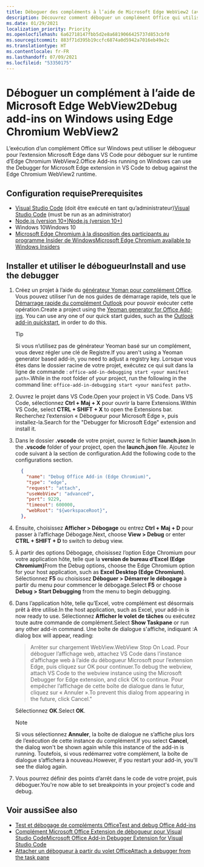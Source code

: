 ```yaml
---
title: Déboguer des compléments à l’aide de Microsoft Edge WebView2 (avec Chromium)
description: Découvrez comment déboguer un complément Office qui utilise Microsoft Edge WebView2 (avec Chromium) à l’aide du débogueur pour l’extension Microsoft Edge dans VS Code.
ms.date: 01/29/2021
localization_priority: Priority
ms.openlocfilehash: 6a62718147fbb5d2e8a6819066425737d853cbf0
ms.sourcegitcommit: 883f71d395b19ccfc6874a0d5942a7016eb49e2c
ms.translationtype: HT
ms.contentlocale: fr-FR
ms.lasthandoff: 07/09/2021
ms.locfileid: "53350175"
---
```

# <a name="debug-add-ins-on-windows-using-edge-chromium-webview2"></a><span data-ttu-id="0ab5e-103">Déboguer un complément à l’aide de Microsoft Edge WebView2</span><span class="sxs-lookup"><span data-stu-id="0ab5e-103">Debug add-ins on Windows using Edge Chromium WebView2</span></span>

<span data-ttu-id="0ab5e-104">L’exécution d’un complément Office sur Windows peut utiliser le débogueur pour l’extension Microsoft Edge dans VS Code pour déboguer sur le runtime d’Edge Chromium WebView2.</span><span class="sxs-lookup"><span data-stu-id="0ab5e-104">Office Add-ins running on Windows can use the Debugger for Microsoft Edge extension in VS Code to debug against the Edge Chromium WebView2 runtime.</span></span>

## <a name="prerequisites"></a><span data-ttu-id="0ab5e-105">Configuration requise</span><span class="sxs-lookup"><span data-stu-id="0ab5e-105">Prerequisites</span></span>

- <span data-ttu-id="0ab5e-106">[Visual Studio Code](https://code.visualstudio.com/) (doit être exécuté en tant qu’administrateur)</span><span class="sxs-lookup"><span data-stu-id="0ab5e-106">[Visual Studio Code](https://code.visualstudio.com/) (must be run as an administrator)</span></span>
- [<span data-ttu-id="0ab5e-107">Node.js (version 10+)</span><span class="sxs-lookup"><span data-stu-id="0ab5e-107">Node.js (version 10+)</span></span>](https://nodejs.org/)
- <span data-ttu-id="0ab5e-108">Windows 10</span><span class="sxs-lookup"><span data-stu-id="0ab5e-108">Windows 10</span></span>
- [<span data-ttu-id="0ab5e-109">Microsoft Edge Chromium à la disposition des participants au programme Insider de Windows</span><span class="sxs-lookup"><span data-stu-id="0ab5e-109">Microsoft Edge Chromium available to Windows Insiders</span></span>](https://www.microsoftedgeinsider.com/)

## <a name="install-and-use-the-debugger"></a><span data-ttu-id="0ab5e-110">Installer et utiliser le débogueur</span><span class="sxs-lookup"><span data-stu-id="0ab5e-110">Install and use the debugger</span></span>

1. <span data-ttu-id="0ab5e-111">Créez un projet à l’aide du [générateur Yoman pour complément Office](https://github.com/OfficeDev/generator-office). Vous pouvez utiliser l’un de nos guides de démarrage rapide, tels que le [Démarrage rapide du complément Outlook](../quickstarts/outlook-quickstart.md) pour pouvoir exécuter cette opération.</span><span class="sxs-lookup"><span data-stu-id="0ab5e-111">Create a project using the [Yeoman generator for Office Add-ins](https://github.com/OfficeDev/generator-office). You can use any one of our quick start guides, such as the [Outlook add-in quickstart](../quickstarts/outlook-quickstart.md), in order to do this.</span></span>

    > [!TIP]
    > <span data-ttu-id="0ab5e-112">Si vous n’utilisez pas de générateur Yeoman basé sur un complément, vous devez régler une clé de Registre.</span><span class="sxs-lookup"><span data-stu-id="0ab5e-112">If you aren't using a Yeoman generator based add-in, you need to adjust a registry key.</span></span> <span data-ttu-id="0ab5e-113">Lorsque vous êtes dans le dossier racine de votre projet, exécutez ce qui suit dans la ligne de commande : `office-add-in-debugging start <your manifest path>`.</span><span class="sxs-lookup"><span data-stu-id="0ab5e-113">While in the root folder of your project, run the following in the command line: `office-add-in-debugging start <your manifest path>`.</span></span>

1. <span data-ttu-id="0ab5e-114">Ouvrez le projet dans VS Code.</span><span class="sxs-lookup"><span data-stu-id="0ab5e-114">Open your project in VS Code.</span></span> <span data-ttu-id="0ab5e-115">Dans VS Code, sélectionnez **Ctrl + Maj + X** pour ouvrir la barre Extensions.</span><span class="sxs-lookup"><span data-stu-id="0ab5e-115">Within VS Code, select **CTRL + SHIFT + X** to open the Extensions bar.</span></span> <span data-ttu-id="0ab5e-116">Recherchez l’extension « Débogueur pour Microsoft Edge », puis installez-la.</span><span class="sxs-lookup"><span data-stu-id="0ab5e-116">Search for the "Debugger for Microsoft Edge" extension and install it.</span></span>

1. <span data-ttu-id="0ab5e-117">Dans le dossier **.vscode** de votre projet, ouvrez le fichier **launch.json**.</span><span class="sxs-lookup"><span data-stu-id="0ab5e-117">In the **.vscode** folder of your project, open the **launch.json** file.</span></span> <span data-ttu-id="0ab5e-118">Ajoutez le code suivant à la section de configuration.</span><span class="sxs-lookup"><span data-stu-id="0ab5e-118">Add the following code to the configurations section.</span></span>

      ```JSON
        {
          "name": "Debug Office Add-in (Edge Chromium)",
          "type": "edge",
          "request": "attach",
          "useWebView": "advanced",
          "port": 9229,
          "timeout": 600000,
          "webRoot": "${workspaceRoot}",
        },
      ```

1. <span data-ttu-id="0ab5e-119">Ensuite, choisissez **Afficher > Débogage** ou entrez **Ctrl + Maj + D** pour passer à l’affichage Débogage.</span><span class="sxs-lookup"><span data-stu-id="0ab5e-119">Next, choose  **View > Debug** or enter **CTRL + SHIFT + D** to switch to debug view.</span></span>

1. <span data-ttu-id="0ab5e-120">À partir des options Débogage, choisissez l’option Edge Chromium pour votre application hôte, telle que la **version de bureau d’Excel (Edge Chromium)**</span><span class="sxs-lookup"><span data-stu-id="0ab5e-120">From the Debug options, choose the Edge Chromium option for your host application, such as **Excel Desktop (Edge Chromium)**.</span></span> <span data-ttu-id="0ab5e-121">Sélectionnez **F5** ou choisissez **Déboguer > Démarrer le débogage** à partir du menu pour commencer le débogage.</span><span class="sxs-lookup"><span data-stu-id="0ab5e-121">Select **F5** or choose **Debug > Start Debugging** from the menu to begin debugging.</span></span>

1. <span data-ttu-id="0ab5e-122">Dans l’application hôte, telle qu’Excel, votre complément est désormais prêt à être utilisé.</span><span class="sxs-lookup"><span data-stu-id="0ab5e-122">In the host application, such as Excel, your add-in is now ready to use.</span></span> <span data-ttu-id="0ab5e-123">Sélectionnez **Afficher le volet de tâches** ou exécutez toute autre commande de complément.</span><span class="sxs-lookup"><span data-stu-id="0ab5e-123">Select **Show Taskpane** or run any other add-in command.</span></span> <span data-ttu-id="0ab5e-124">Une boîte de dialogue s'affiche, indiquant :</span><span class="sxs-lookup"><span data-stu-id="0ab5e-124">A dialog box will appear, reading:</span></span>

    > <span data-ttu-id="0ab5e-125">Arrêter sur chargement WebView.</span><span class="sxs-lookup"><span data-stu-id="0ab5e-125">WebView Stop On Load.</span></span>
    > <span data-ttu-id="0ab5e-126">Pour déboguer l’affichage web, attachez VS Code dans l’instance d’affichage web à l’aide du débogueur Microsoft pour l’extension Edge, puis cliquez sur OK pour continuer.</span><span class="sxs-lookup"><span data-stu-id="0ab5e-126">To debug the webview, attach VS Code to the webview instance using the Microsoft Debugger for Edge extension, and click OK to continue.</span></span> <span data-ttu-id="0ab5e-127">Pour empêcher l’affichage de cette boîte de dialogue dans le futur, cliquez sur « Annuler ».</span><span class="sxs-lookup"><span data-stu-id="0ab5e-127">To prevent this dialog from appearing in the future, click Cancel."</span></span>

    <span data-ttu-id="0ab5e-128">Sélectionnez **OK**.</span><span class="sxs-lookup"><span data-stu-id="0ab5e-128">Select **OK**.</span></span>

    > [!NOTE]
    > <span data-ttu-id="0ab5e-129">Si vous sélectionnez **Annuler**, la boîte de dialogue ne s’affiche plus lors de l’exécution de cette instance du complément.</span><span class="sxs-lookup"><span data-stu-id="0ab5e-129">If you select **Cancel**, the dialog won't be shown again while this instance of the add-in is running.</span></span> <span data-ttu-id="0ab5e-130">Toutefois, si vous redémarrez votre complément, la boîte de dialogue s’affichera à nouveau.</span><span class="sxs-lookup"><span data-stu-id="0ab5e-130">However, if you restart your add-in, you'll see the dialog again.</span></span>

1. <span data-ttu-id="0ab5e-131">Vous pourrez définir des points d’arrêt dans le code de votre projet, puis déboguer.</span><span class="sxs-lookup"><span data-stu-id="0ab5e-131">You're now able to set breakpoints in your project's code and debug.</span></span>

## <a name="see-also"></a><span data-ttu-id="0ab5e-132">Voir aussi</span><span class="sxs-lookup"><span data-stu-id="0ab5e-132">See also</span></span>

- [<span data-ttu-id="0ab5e-133">Test et débogage de compléments Office</span><span class="sxs-lookup"><span data-stu-id="0ab5e-133">Test and debug Office Add-ins</span></span>](test-debug-office-add-ins.md)
- [<span data-ttu-id="0ab5e-134">Complément Microsoft Office Extension de débogueur pour Visual Studio Code</span><span class="sxs-lookup"><span data-stu-id="0ab5e-134">Microsoft Office Add-in Debugger Extension for Visual Studio Code</span></span>](debug-with-vs-extension.md)
- [<span data-ttu-id="0ab5e-135">Attacher un débogueur à partir du volet Office</span><span class="sxs-lookup"><span data-stu-id="0ab5e-135">Attach a debugger from the task pane</span></span>](attach-debugger-from-task-pane.md)